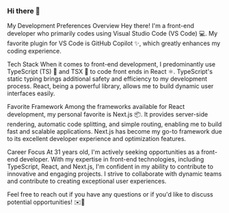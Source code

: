 ### Hi there 👋



My Development Preferences
Overview
Hey there! I'm a front-end developer who primarily codes using Visual Studio Code (VS Code) 💻. My favorite plugin for VS Code is GitHub Copilot ✨, which greatly enhances my coding experience.

Tech Stack
When it comes to front-end development, I predominantly use TypeScript (TS) 🚀 and TSX 🌟 to code front ends in React ⚛️. TypeScript's static typing brings additional safety and efficiency to my development process. React, being a powerful library, allows me to build dynamic user interfaces easily.

Favorite Framework
Among the frameworks available for React development, my personal favorite is Next.js 📦. It provides server-side rendering, automatic code splitting, and simple routing, enabling me to build fast and scalable applications. Next.js has become my go-to framework due to its excellent developer experience and optimization features.

Career Focus
At 31 years old, I'm actively seeking opportunities as a front-end developer. With my expertise in front-end technologies, including TypeScript, React, and Next.js, I'm confident in my ability to contribute to innovative and engaging projects. I strive to collaborate with dynamic teams and contribute to creating exceptional user experiences.

Feel free to reach out if you have any questions or if you'd like to discuss potential opportunities! ✉️🚀

